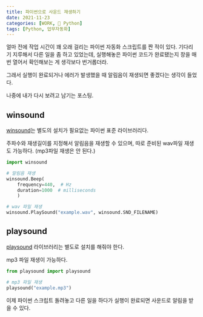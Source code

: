 ```yaml
---
title: 파이썬으로 사운드 재생하기
date: 2021-11-23
categories: [WORK, 🐍 Python]
tags: [Python, 업무자동화]
---
```


얼마 전에 작업 시간이 꽤 오래 걸리는 파이썬 자동화 스크립트를 짠 적이 있다. 기다리기 지루해서 다른 일을 좀 하고 있었는데, 실행해놓은 파이썬 코드가 완료됐는지 창을 매번 열어서 확인해보는 게 생각보다 번거롭더라.

그래서 실행이 완료되거나 에러가 발생했을 때 알림음이 재생되면 좋겠다는 생각이 들었다.

나중에 내가 다시 보려고 남기는 포스팅.

## winsound

[winsound](https://docs.python.org/ko/3/library/winsound.html)는 별도의 설치가 필요없는 파이썬 표준 라이브러리다.

주파수와 재생길이를 지정해서 알림음을 재생할 수 있으며, 따로 준비된 wav파일 재생도 가능하다. (mp3파일 재생은 안 된다.)

```python
import winsound

# 알림음 재생
winsound.Beep(
    frequency=440,  # Hz
    duration=1000  # milliseconds
    )

# wav 파일 재생
winsound.PlaySound("example.wav", winsound.SND_FILENAME)
```

## playsound

[playsound](https://github.com/TaylorSMarks/playsound) 라이브러리는 별도로 설치를 해줘야 한다.

mp3 파일 재생이 가능하다.

```python
from playsound import playsound

# mp3 파일 재생
playsound("example.mp3")
```

이제 파이썬 스크립트 돌려놓고 다른 일을 하다가 실행이 완료되면 사운드로 알림을 받을 수 있다.